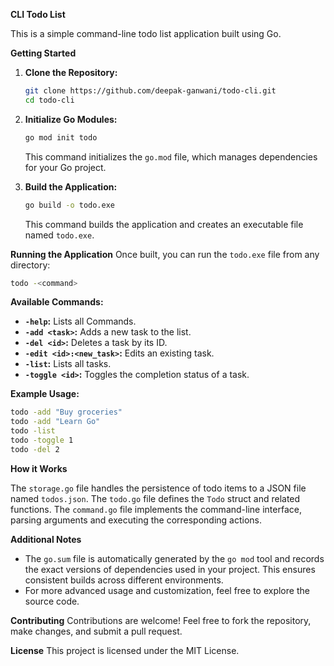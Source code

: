 **CLI Todo List**

This is a simple command-line todo list application built using Go. 

**Getting Started**

1. **Clone the Repository:**
   ```bash
   git clone https://github.com/deepak-ganwani/todo-cli.git
   cd todo-cli
   ```

2. **Initialize Go Modules:**
   ```bash
   go mod init todo
   ```
   This command initializes the `go.mod` file, which manages dependencies for your Go project.

3. **Build the Application:**
   ```bash
   go build -o todo.exe
   ```
   This command builds the application and creates an executable file named `todo.exe`.

**Running the Application**
Once built, you can run the `todo.exe` file from any directory:
```bash
todo -<command>
```

**Available Commands:**

* **`-help`:** Lists all Commands.
* **`-add <task>`:** Adds a new task to the list.
* **`-del <id>`:** Deletes a task by its ID.
* **`-edit <id>:<new_task>`:** Edits an existing task.
* **`-list`:** Lists all tasks.
* **`-toggle <id>`:** Toggles the completion status of a task.

**Example Usage:**
```bash
todo -add "Buy groceries"
todo -add "Learn Go"
todo -list
todo -toggle 1
todo -del 2
```

**How it Works**

The `storage.go` file handles the persistence of todo items to a JSON file named `todos.json`. The `todo.go` file defines the `Todo` struct and related functions. The `command.go` file implements the command-line interface, parsing arguments and executing the corresponding actions.

**Additional Notes**

* The `go.sum` file is automatically generated by the `go mod` tool and records the exact versions of dependencies used in your project. This ensures consistent builds across different environments.
* For more advanced usage and customization, feel free to explore the source code. 

**Contributing**
Contributions are welcome! Feel free to fork the repository, make changes, and submit a pull request.

**License**
This project is licensed under the MIT License.
